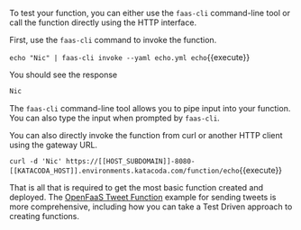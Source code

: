 To test your function, you can either use the `faas-cli` command-line tool or
call the function directly using the HTTP interface.

First, use the `faas-cli` command to invoke the function.

`echo "Nic" | faas-cli invoke --yaml echo.yml echo`{{execute}}

You should see the response

```bash
Nic
```

The `faas-cli` command-line tool allows you to pipe input into your function.
You can also type the input when prompted by `faas-cli`.

You can also directly invoke the function from curl or another HTTP client using
the gateway URL.

`curl -d 'Nic' https://[[HOST_SUBDOMAIN]]-8080-[[KATACODA_HOST]].environments.katacoda.com/function/echo`{{execute}}

That is all that is required to get the most basic function created and
deployed. The [OpenFaaS Tweet Function][OF_tweet_func] example for sending
tweets is more comprehensive, including how you can take a Test Driven approach
to creating functions.

[OF_tweet_func]: https://github.com/nicholasjackson/open-faas-functions/tree/master/tweet